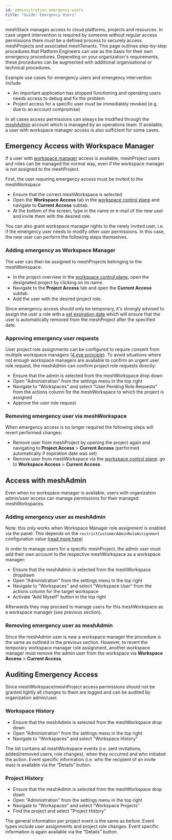 ```yaml
---
id: administration.emergency-users
title: "Guide: Emergency Users"
---
```


meshStack manages access to cloud platforms, projects and resources. In case urgent intervention is required by someone without regular access permissions there must be a defined process to securely access meshProjects and associated meshTenants. This page outlines step-by-step procedures that Platform Engineers can use as the basis for their own emergency procedures. Depending on your organization's requirements, these procedures can be augmented with additional organisational or technical procedures.

Example use cases for emergency users and emergency intervention include

- An important application has stopped functioning and operating users needs access to debug and fix the problem
- Project access for a specific user must be immediately revoked (e.g. due to an account compromise)

In all cases access permissions can always be modified through the [meshAdmin](administration.index.md) account which is managed by an operations team. If available, a user with workspace manager access is also sufficient for some cases.

## Emergency Access with Workspace Manager

If a user with [workspace manager](meshcloud.workspace.md) access is available, meshProject users and roles can be managed the normal way, even if the workspace manager is not assigned to the meshProject.

First, the user requiring emergency access must be invited to the meshWorkspace

- Ensure that the correct meshWorkspace is selected
- Open the **Workspace Access** tab in the [workspace control plane](./meshcloud.workspace.md#managing-your-meshworkspace) and navigate to **Current Access** subtab.
- At the bottom of the screen, type in the name or e-mail of the new user and invite them with the desired role.

You can also grant workspace manager rights to the newly invited user, i.e. if the emergency user needs to modify other user permissions. In this case, the new user can perform the following steps themselves.

### Adding emergency as Workspace Manager

The user can then be assigned to meshProjects belonging to the meshWorkspace:

- In the project overview in the [workspace control plane](./meshcloud.workspace.md#managing-your-meshworkspace), open the designated project by clicking on its name.
- Navigate to the **Project Access** tab and open the **Current Access** subtab.
- Add the user with the desired project role.

Since emergency access should only be temporary, it's strongly advised to assign the user a role with a [set expiration date](./meshcloud.project.md#expiry-of-a-user-assignment) which will ensure that the user is automatically removed from the meshProject after the specified date.

### Approving emergency user requests

User project role assignments can be configured to require consent from multiple workspace managers ([4 eye principle](./meshstack.authorization.md#user-project-role-approval)). To avoid situations where not enough workspace managers are available to confirm an urgent user role request, the meshAdmin can confirm project role requests directly:

- Ensure that the admin is selected from the meshWorkspace drop down
- Open "Administration" from the settings menu in the top right
- Navigate to "Workspaces" and select "User Pending Role Requests" from the actions column for the meshWorkspace to which the project is assigned
- Approve the user role request

### Removing emergency user via meshWorkspace

When emergency access is no longer required the following steps will revert performed changes:

- Remove user from meshProject by opening the project again and navigating to **Project Access** > **Current Access** (performed automatically if expiration date was set)
- Remove user from meshWorkspace via the [workspace control plane](./meshcloud.workspace.md#managing-your-meshworkspace): go to **Workspace Access** > **Current Access**.

## Access with meshAdmin

Even when no workspace manager is available, users with organization admin/user access can manage permissions for their managed meshWorkspaces.

### Adding emergency user as meshAdmin

Note: this only works when Workspace Manager role assignment is enabled via the panel. This depends on the `restrictCustomerAdminRoleAssignment` configuration
value ([read more here](meshstack.onboarding.md#workspace-user-invitations))

In order to manage users for a specific meshProject, the admin user must add their own account to the respective meshWorkspace as a workspace manager:

- Ensure that the meshAdmin is selected from the meshWorkspace dropdown
- Open "Administration" from the settings menu in the top right
- Navigate to "Workspaces" and select "Workspace User" from the actions column for the target workspace
- Activate “Add Myself” button in the top right

Afterwards they may proceed to manage users for this meshWorkspace as a workspace manager (see previous section).

### Removing emergency user as meshAdmin

Since the meshAdmin user is now a workspace manager the procedure is the same as outlined in the previous section.
However, to revert the temporary workspace manager role assignment, another workspace manager must remove the admin user from the workspace via **Workspace Access** > **Current Access**.

## Auditing Emergency Access

Since meshWorkspace/meshProject access permissions should not be granted lightly all changes to them are logged and can be audited by organization admin/user.

### Workspace History

- Ensure that the meshAdmin is selected from the meshWorkspace drop down
- Open "Administration" from the settings menu in the top right
- Navigate to "Workspaces" and select "Workspace History"

The list contains all meshWorkspace events (i.e. sent invitations, added/removed users, role changes), when they occurred and who initiated the action. Event specific information (i.e. who the recipient of an invite was) is available via the “Details” button.

### Project History

- Ensure that the meshAdmin is selected from the meshWorkspace drop down
- Open "Administration" from the settings menu in the top right
- Navigate to "Workspaces" and select "Workspace Projects"
- Find the project and select "Project History"

The general information per project event is the same as before. Event types include user assignments and project role changes.
Event specific information is again available via the “Details” button.
